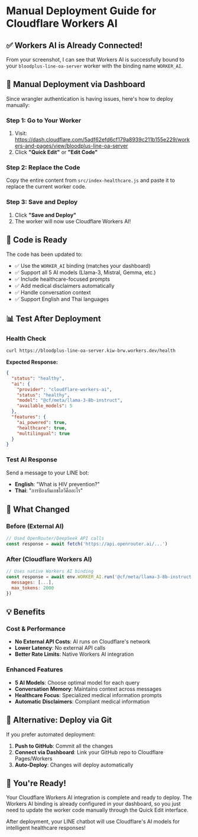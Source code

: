# Manual Deployment Guide for Cloudflare Workers AI

## ✅ Workers AI is Already Connected!

From your screenshot, I can see that Workers AI is successfully bound to your `bloodplus-line-oa-server` worker with the binding name `WORKER_AI`.

## 🚀 Manual Deployment via Dashboard

Since wrangler authentication is having issues, here's how to deploy manually:

### Step 1: Go to Your Worker
1. Visit: https://dash.cloudflare.com/5adf62efd6cf179a8939c211b155e229/workers-and-pages/view/bloodplus-line-oa-server
2. Click **"Quick Edit"** or **"Edit Code"**

### Step 2: Replace the Code
Copy the entire content from `src/index-healthcare.js` and paste it to replace the current worker code.

### Step 3: Save and Deploy
1. Click **"Save and Deploy"**
2. The worker will now use Cloudflare Workers AI!

## 🔧 Code is Ready

The code has been updated to:
- ✅ Use the `WORKER_AI` binding (matches your dashboard)
- ✅ Support all 5 AI models (Llama-3, Mistral, Gemma, etc.)
- ✅ Include healthcare-focused prompts
- ✅ Add medical disclaimers automatically
- ✅ Handle conversation context
- ✅ Support English and Thai languages

## 📊 Test After Deployment

### Health Check
```bash
curl https://bloodplus-line-oa-server.kiw-brw.workers.dev/health
```

**Expected Response:**
```json
{
  "status": "healthy",
  "ai": {
    "provider": "cloudflare-workers-ai",
    "status": "healthy",
    "model": "@cf/meta/llama-3-8b-instruct",
    "available_models": 5
  },
  "features": {
    "ai_powered": true,
    "healthcare": true,
    "multilingual": true
  }
}
```

### Test AI Response
Send a message to your LINE bot:
- **English**: "What is HIV prevention?"
- **Thai**: "การป้องกันเอชไอวีคืออะไร"

## 🎯 What Changed

### Before (External AI)
```javascript
// Used OpenRouter/DeepSeek API calls
const response = await fetch('https://api.openrouter.ai/...')
```

### After (Cloudflare Workers AI)
```javascript
// Uses native Workers AI binding
const response = await env.WORKER_AI.run('@cf/meta/llama-3-8b-instruct', {
  messages: [...],
  max_tokens: 2000
})
```

## 💡 Benefits

### Cost & Performance
- **No External API Costs**: AI runs on Cloudflare's network
- **Lower Latency**: No external API calls
- **Better Rate Limits**: Native Workers AI integration

### Enhanced Features  
- **5 AI Models**: Choose optimal model for each query
- **Conversation Memory**: Maintains context across messages
- **Healthcare Focus**: Specialized medical information prompts
- **Automatic Disclaimers**: Compliant medical information

## 🔄 Alternative: Deploy via Git

If you prefer automated deployment:

1. **Push to GitHub**: Commit all the changes
2. **Connect via Dashboard**: Link your GitHub repo to Cloudflare Pages/Workers
3. **Auto-Deploy**: Changes will deploy automatically

## 🎉 You're Ready!

Your Cloudflare Workers AI integration is complete and ready to deploy. The Workers AI binding is already configured in your dashboard, so you just need to update the worker code manually through the Quick Edit interface.

After deployment, your LINE chatbot will use Cloudflare's AI models for intelligent healthcare responses!